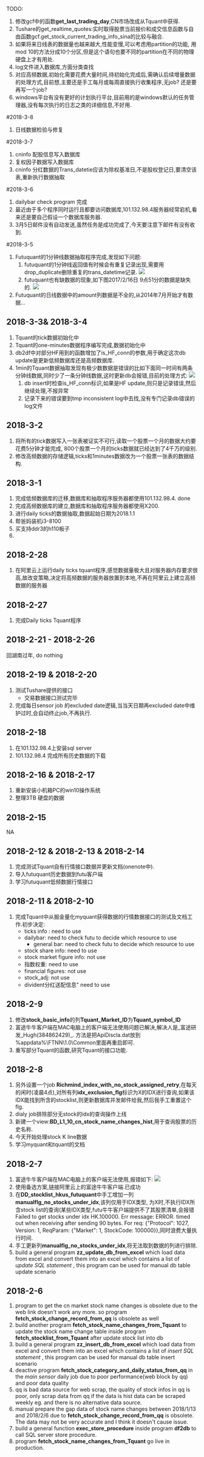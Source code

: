 TODO:
1. 修改gcf中的函数**get_last_trading_day**,CN市场改成从Tquant中获得.
2. Tushare的get_realtime_quotes:实时取得股票当前报价和成交信息函数与自由函数gcf.get_stock_current_trading_info_sina的比较与融合.
3. 如果将来日线表的数据量也越来越大,性能变慢,可以考虑用partition的功能, 用mod 10的方法分成10个分区,但是这个语句也要不同的partition在不同的物理硬盘上才有用处.
4. log文件进入数据库,方面分类查找
5. 对应高频数据,初始化需要花费大量时间,待初始化完成后,需确认后续增量数据的处理方式,目前想,主要还是手工每月或每周直接执行收集程序,无job? 还是要再写一个job?
6. windows平台有没有更好的计划执行平台,目前用的是windows默认的任务管理器,没有每次执行的日志之类的详细信息,不好用.

#2018-3-8
1. 日线数据检验与修复

#2018-3-7
1. cninfo 配股信息写入数据库
2. 复权因子数据写入数据库
3. cninfo 分红数据的Trans_datetie应该为除权基准日,不是股权登记日,要清空该表,重新执行数据抽取

#2018-3-6
1. dailybar check program 完成
2. 最近由于多个程序同时运行且都要访问数据库,101.132.98.4服务器经常宕机,看来还是要自己假设一个数据库服务器.
2. 3月5日邮件没有自动发送,虽然任务是成功完成了,今天要注意下邮件有没有收到.

#2018-3-5
1. Futuquant的1分钟线数据抽取程序完成,发现如下问题:
    1. futuquant的1分钟线返回值有时候会有重复记录出现,需要用drop_duplicate删除重复的trans_datetime记录.
    ![](https://i.imgur.com/ISJy75z.png)
    2. futuquant也有缺数据的现象,如下图2017/2/16日 9点51分的数据是缺失的.
    ![](https://i.imgur.com/Z1QHjua.png)
2. Futuquant的日线数据中的amount列数据是不全的,从2014年7月开始才有数据...

## 2018-3-3& 2018-3-4
1. Tquant的tick数据初始化中
2. Tquant的one-minutes数据程序编写完成,数据初始化中
3. db2df中对部分HF用到的函数增加了is_HF_conn的参数,用于确定这次db update是更新低频数据库还是高频数据库.
4. 1min的Tquant数据抽取发现有极少数数据是错误的比如下面同一时间有两条分钟线数据,同时少了一条分钟线数据,这时更新db会报错,目前的处理方式:
    ![](https://i.imgur.com/86FcD4v.png)
    1. db insert时检查is_HF_conn标识,如果是HF update,则只是记录错误,然后继续处理,不报异常
    2. 记录下来的错误要到tmp inconsistent log中去找,没有专门记录db错误的log文件

## 2018-3-2
1. 将所有的tick数据写入一张表被证实不可行,读取一个股票一个月的数据大约要花费5分钟才能完成, 800个股票一个月的ticks数据就已经达到了4千万的级别. 
2. 修改高频数据的存储逻辑,ticks和1minutes数据改为一个股票一张表的数据结构.

## 2018-3-1
1. 完成低频数据库的迁移,数据库和抽取程序服务器都使用101.132.98.4. done
2. 完成高频数据库的建立,数据库和抽取程序服务器都使用X200.
3. 进行daily ticks的数据抽取,数据起始日期为2018.1.1
4. 帮爸妈装机i3-8100
5. 买支持ddr3的h110板子
6. 

## 2018-2-28
1. 在阿里云上运行daily ticks tquant程序,感觉数据量极大且对服务器内存要求很高,故改变策略,决定将高频数据的服务器放置到本地,不再在阿里云上建立高频数据的服务器

## 2018-2-27
1. 完成Daily ticks Tquant程序

## 2018-2-21 - 2018-2-26
回湖南过年, do nothing

## 2018-2-19 & 2018-2-20
1. 测试Tushare提供的接口
    - 交易数据接口测试完毕
2. 完成每日sensor job 的excluded date逻辑,当当天日期再excluded date中维护过时,会自动终止job,不再执行.


## 2018-2-18
1. 在101.132.98.4上安装sql server
2. 101.132.98.4 完成所有历史数据的下载

## 2018-2-16 & 2018-2-17
1. 重新安装小机箱PC的win10操作系统
2. 整理3TB 硬盘的数据

## 2018-2-15
NA

## 2018-2-12 & 2018-2-13 & 2018-2-14
1. 完成测试Tquant自有行情接口数据并更新文档(onenote中).
2. 导入futuquant历史数据到futu客户端
3. 学习futuquant低频数据行情接口

## 2018-2-11 & 2018-2-10
1. 完成Tquant中从掘金量化myquant获得数据的行情数据接口的测试及文档工作.初步决定:
    - ticks info : need to use
    - dailybar: need to check futu to decide which resource to use
        - general bar: need to check futu to decide which resource to use
    - stock share info: need to use
    - stock market figure info: not use
    - 指数权重: need to use
    - financial figures: not use
    - stock_adj: not use
    - divident分红送配信息" need to use


## 2018-2-9
1. 修改**stock_basic_info**的列**Tquant_Market_ID**为**Tquant_symbol_ID**
2. 富途牛牛客户端在MAC电脑上的客户端无法使用问题已解决,解决人是_富途研发_Hugh(384862429)_. 方法是把ApiDiscla.dat放到 %appdata%\FTNN\1.0\Common里面再重启即可.
3. 重写部分Tquant的函数,研究Tquant的接口功能.

## 2018-2-8
1. 另外设置一个job **Richmind_index_with_no_stock_assigned_retry**,在每天的闲时(凌晨4点),对所有列**idx_exclusion_flg**标识为X的IDX进行查询,如果该IDX能找到所含的stocklist,则更新数据库并发邮件给我,然后我手工重置这个flg.
2. dialy job排除部分无stock的idx的查询操作上线
3. 新建一个view:**BD_L1_10_cn_stock_name_changes_hist**,用于查询股票的历史名称.
4. 今天开始处理stock K line数据
5. 学习myquant和tquant的文档

## 2018-2-7
1. 富途牛牛客户端在MAC电脑上的客户端无法使用,报错如下:
     ![](https://i.imgur.com/uNdTVPa.png)
2. 使用备选方案,链接阿里云上的富途牛牛客户端.已成功
3. 在**DD_stocklist_hkus_futuquant**中手工增加一列**manualflg_no_stocks_under_idx**,该列仅用于IDX类型, 为X时,不执行IDX所含stock list的查询(某些IDX类型,futu牛牛客户端提供不了其股票清单,会报错Failed	to get stocks	under idx	HK.100000. Err message: ERROR. timed out when	receiving	after sending 90 bytes. For req: {"Protocol":	1027,	Version:	1, ReqParam: {"Market": 1, StockCode: 100000}},同时浪费大量执行时间.
4. 手工更新列**manualflg_no_stocks_under_idx**,将无法取到数据的列进行排除.
5. build a general program **zz_update_db_from_excel** which load data from excel and convert them into an excel which contains a list of *update SQL statement* , this program can be used for manual db table update scenario


## 2018-2-6
1. program to get the cn market stock name changes is obsolete due to the web link doesn't work any more. so program **fetch_stock_change_record_from_qq** is obsolete as well
2. build another program **fetch_stock_name_changes_from_Tquant** to update the stock name change table inside program **fetch_stocklist_from_Tquant** after update stock list into db
3. build a general program **zz_insert_db_from_excel** which load data from excel and convert them into an excel which contains a list of *insert SQL statement* , this program can be used for manual db table insert scenario
4. deactive program **fetch_stock_category_and_daily_status_from_qq** in the *main sensor* daily job due to poor performance(web block by qq) and poor data quality
5. qq is bad data source for web scrap, the quality of stock infos in qq is poor, only scrap data from qq if the data is hist data can be scraped weekly eg. and there is no alternative data source.
6. manual prepare the gap data of stock name changes between 2018/1/13 and 2018/2/6 due to **fetch_stock_change_record_from_qq** is obsolete. The data may not be very accurate and I think it doesn't cause issue.
7. build a general function **exec_store_procedure** inside program **df2db** to call SQL server store procedure.
8. program **fetch_stock_name_changes_from_Tquant** go live in production.